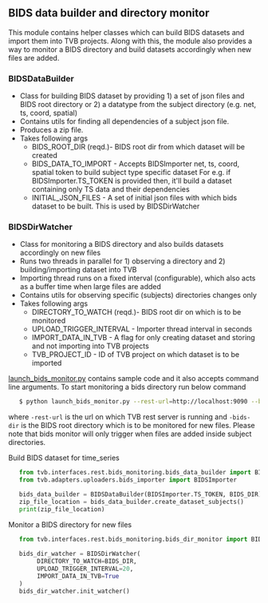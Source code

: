 ## BIDS data builder and directory monitor

This module contains helper classes which can build BIDS datasets and import them into TVB projects. Along with this, the module also provides a way to monitor a BIDS directory and build datasets accordingly when new files are added.

### BIDSDataBuilder

- Class for building BIDS dataset by providing 1) a set of json files and BIDS root directory or 2) a datatype from the subject directory (e.g. net, ts, coord, spatial)
- Contains utils for finding all dependencies of a subject json file.
- Produces a zip file.
- Takes following args
   - BIDS_ROOT_DIR (reqd.)- BIDS root dir from which dataset will be created
   - BIDS_DATA_TO_IMPORT - Accepts BIDSImporter net, ts, coord, spatial token  to build subject type specific dataset For e.g. if BIDSImporter.TS_TOKEN is provided then, it'll build a dataset containing only TS data and their dependencies
   - INITIAL_JSON_FILES - A set of initial json files with which bids dataset to be built. This is used by BIDSDirWatcher

### BIDSDirWatcher

- Class for monitoring a BIDS directory and also builds datasets accordingly on new files
- Runs two threads in parallel for 1) observing a directory and 2) building/importing dataset into TVB
- Importing thread runs on a fixed interval (configurable), which also acts as a buffer time when large files are added
- Contains utils for observing specific (subjects) directories changes only
- Takes following args
    - DIRECTORY_TO_WATCH (reqd.)- BIDS root dir on which is to be monitored
    - UPLOAD_TRIGGER_INTERVAL - Importer thread interval in seconds
    - IMPORT_DATA_IN_TVB - A flag for only creating dataset and storing and not importing into TVB projects
    - TVB_PROJECT_ID - ID of TVB project on which dataset is to be imported


[launch_bids_monitor.py](tvb_framework/tvb/interfaces/rest/bids_monitoring/launch_bids_monitor.py) contains sample code and it also accepts command line arguments. To start monitoring a bids directory run below command

```sh
   $ python launch_bids_monitor.py --rest-url=http://localhost:9090 --bids-dir=user/doc/BIDS_SAMPLE
```

where  `-rest-url` is the url on which TVB rest server is running and `-bids-dir` is the BIDS root directory which is to be monitored for new files. Please note that bids monitor will only trigger when files are added inside subject directories.

Build BIDS dataset for time_series

```python
   from tvb.interfaces.rest.bids_monitoring.bids_data_builder import BIDSDataBuilder
   from tvb.adapters.uploaders.bids_importer import BIDSImporter

   bids_data_builder = BIDSDataBuilder(BIDSImporter.TS_TOKEN, BIDS_DIR)
   zip_file_location = bids_data_builder.create_dataset_subjects()
   print(zip_file_location)
```

Monitor a BIDS directory for new files

```python
   from tvb.interfaces.rest.bids_monitoring.bids_dir_monitor import BIDSDirWatcher
   
   bids_dir_watcher = BIDSDirWatcher(
        DIRECTORY_TO_WATCH=BIDS_DIR,
        UPLOAD_TRIGGER_INTERVAL=20,
        IMPORT_DATA_IN_TVB=True
   )
   bids_dir_watcher.init_watcher()
```
